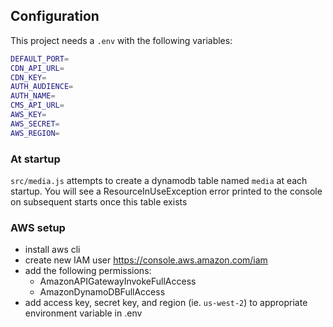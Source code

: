 ## Configuration
This project needs a `.env` with the following variables:
```bash
DEFAULT_PORT=
CDN_API_URL=
CDN_KEY=
AUTH_AUDIENCE=
AUTH_NAME=
CMS_API_URL=
AWS_KEY=
AWS_SECRET=
AWS_REGION=
```

### At startup
`src/media.js` attempts to create a dynamodb table named `media` at each startup.
You will see a ResourceInUseException error printed to the console on subsequent starts once this table exists

### AWS setup
- install aws cli
- create new IAM user https://console.aws.amazon.com/iam
- add the following permissions:
  - AmazonAPIGatewayInvokeFullAccess
  - AmazonDynamoDBFullAccess
- add access key, secret key, and region (ie. `us-west-2`) to appropriate environment variable in .env
